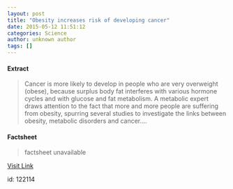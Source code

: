 ```yaml
---
layout: post
title: "Obesity increases risk of developing cancer"
date: 2015-05-12 11:51:12
categories: Science
author: unknown author
tags: []
---
```



#### Extract
>Cancer is more likely to develop in people who are very overweight (obese), because surplus body fat interferes with various hormone cycles and with glucose and fat metabolism. A metabolic expert draws attention to the fact that more and more people are suffering from obesity, spurring several studies to investigate the links between obesity, metabolic disorders and cancer....

#### Factsheet
>factsheet unavailable

[Visit Link](http://feeds.sciencedaily.com/~r/sciencedaily/~3/b6du7wMmYxE/150512075112.htm)

id:  122114

